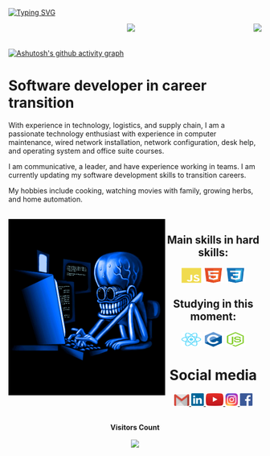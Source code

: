 <link rel="stylesheet" href="style.css">
<!--
<img width=100% src="https://capsule-render.vercel.app/api?type=waving&color=191970&height=120&section=header&text=Dev50Plus&fontSize=50&fontColor=dcdcdc&animation=twinkling&fontAlignY=35"/>
-->

[![Typing SVG](https://readme-typing-svg.herokuapp.com/?color=00bfbf&size=35&center=true&vCenter=true&width=1000&lines=HELLO,+my+name+is+Wanderson+Vicente;I+from+Brasil,+RJ;I+study+full+stack+at+Trybe;Be+Welcome!+:%29)](https://git.io/typing-svg)

<div  align="center"> 
  
  <img  height="150em" src="https://github-readme-stats.vercel.app/api?username=wanderson-vicente&show_icons=true&theme=algolia&include_all_commits=true&count_private=false"/>
  <img align="right" height="150em" src="https://github-readme-stats.vercel.app/api/top-langs/?username=wanderson-vicente&layout=compact&langs_count=16&theme=algolia"/>
</div>
<br>

[![Ashutosh's github activity graph](https://github-readme-activity-graph.vercel.app/graph?username=wanderson-vicente&bg_color=120651&color=6c9ee0&line=ed3d02&point=a30bea&area=true&hide_border=true)](https://github.com/ashutosh00710/github-readme-activity-graph)

  <div class="bio">
    <h1>Software developer in career transition</h1>
    <p>
      With experience in technology, logistics, and supply chain, I am a passionate technology enthusiast with experience in computer maintenance, wired network installation, network configuration, desk help, and operating system and office suite courses.
    </p>
    <p>
      I am communicative, a leader, and have experience working in teams. I am currently updating my software development skills to transition careers.
    </p>
    <p>
      My hobbies include cooking, watching movies with family, growing herbs, and home automation.
    </p>
  </div>

<div  align="center"> 
  <div style="display: inline_block"><br>
    <img align="left" height="350" alt="coding-time" src="git-github.gif">
    <h2 align="center" class="my-custom-header">Main skills in hard skills: </h2>
    <img align="center" height="30" width="40" alt="js-icon"  src="https://raw.githubusercontent.com/devicons/devicon/master/icons/javascript/javascript-plain.svg">
    <img align="center" height="30" width="40" alt="html-icon" src="https://raw.githubusercontent.com/devicons/devicon/master/icons/html5/html5-original.svg">
    <img align="center" height="30" width="40" alt="css-icon" src="https://raw.githubusercontent.com/devicons/devicon/master/icons/css3/css3-original.svg">
    <h2 align="center">Studying in this moment: </h2>
    <img align="center" height="30" width="40" alt="react-icon" src="https://raw.githubusercontent.com/devicons/devicon/master/icons/react/react-original.svg">
    <img align="center" height="30" width="40" alt="c-icon" src="https://raw.githubusercontent.com/devicons/devicon/master/icons/c/c-original.svg">
    <img align="center" height="30" width="40" alt="nodejs-icon" src="https://raw.githubusercontent.com/devicons/devicon/master/icons/nodejs/nodejs-original.svg">
 </div>

<div  align="center"> 
  <h1 align="center">Social media</h1>
    <a href = "mailto: dev50plus@gmail.com" target="_blank" rel="noopener noreferrer">
      <img width="30" src="gmail.svg">
    </a>
    <a href = "https://www.linkedin.com/in/wanderson-j-vicente/" target="_blank" rel="noopener noreferrer">
      <img width="25" src="linkedin.svg">
    </a>
    <a href = "https://www.youtube.com/channel/UC8yLnyr84KW_33KFVi2tBdA" target="_blank" rel="noopener noreferrer">
      <img width="35" src="youtube.svg">
    </a>
    <a href = "https://www.instagram.com/dev50plus/" target="_blank">
      <img width="25" src="instagram.png">
    </a>
        <a href = "https://www.facebook.com/profile.php?id=61552503415235" target="_blank" rel="noopener noreferrer">
      <img width="25" src="Facebook_icon_2013.svg">
    </a>
</div>

<div align="center">
<br>
  <p align="centre"><b>Visitors Count</b></p>  
<p align="center"><img align="center" src="https://profile-counter.glitch.me/{wanderson-vicente}/count.svg" /></p> 
<br>
</div>
